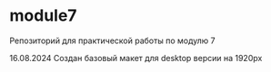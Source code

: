 # module7

Репозиторий для практической работы по модулю 7

16.08.2024
Создан базовый макет для desktop версии на 1920px



